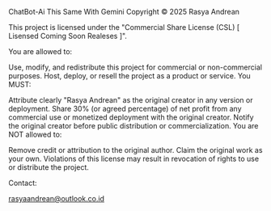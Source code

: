 ChatBot-Ai
This Same With Gemini Copyright © 2025 Rasya Andrean

This project is licensed under the "Commercial Share License (CSL) [ Lisensed Coming Soon Realeses ]".

You are allowed to:

Use, modify, and redistribute this project for commercial or non-commercial purposes.
Host, deploy, or resell the project as a product or service.
You MUST:

Attribute clearly "Rasya Andrean" as the original creator in any version or deployment.
Share 30% (or agreed percentage) of net profit from any commercial use or monetized deployment with the original creator.
Notify the original creator before public distribution or commercialization.
You are NOT allowed to:

Remove credit or attribution to the original author.
Claim the original work as your own.
Violations of this license may result in revocation of rights to use or distribute the project.

Contact:

rasyaandrean@outlook.co.id
